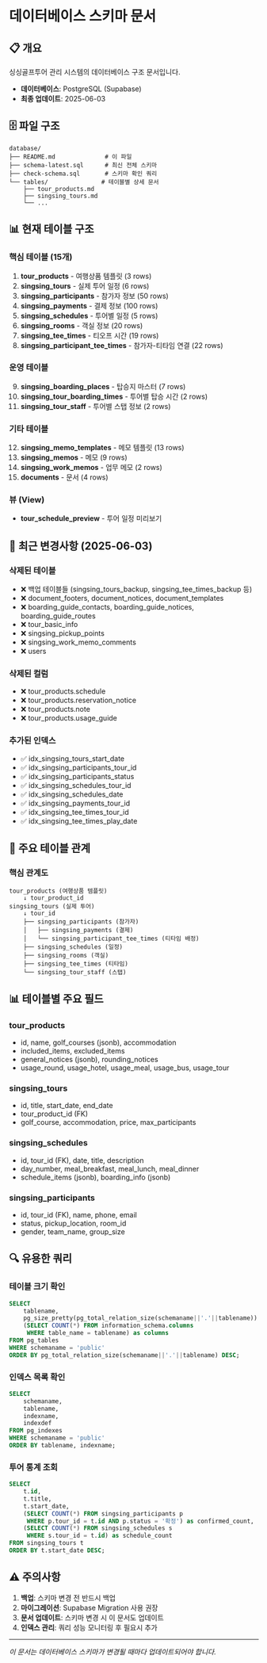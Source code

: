# 데이터베이스 스키마 문서

## 📋 개요
싱싱골프투어 관리 시스템의 데이터베이스 구조 문서입니다.

- **데이터베이스**: PostgreSQL (Supabase)
- **최종 업데이트**: 2025-06-03

## 🗄️ 파일 구조
```
database/
├── README.md              # 이 파일
├── schema-latest.sql      # 최신 전체 스키마
├── check-schema.sql       # 스키마 확인 쿼리
└── tables/               # 테이블별 상세 문서
    ├── tour_products.md
    ├── singsing_tours.md
    └── ...
```

## 📊 현재 테이블 구조

### 핵심 테이블 (15개)
1. **tour_products** - 여행상품 템플릿 (3 rows)
2. **singsing_tours** - 실제 투어 일정 (6 rows)
3. **singsing_participants** - 참가자 정보 (50 rows)
4. **singsing_payments** - 결제 정보 (100 rows)
5. **singsing_schedules** - 투어별 일정 (5 rows)
6. **singsing_rooms** - 객실 정보 (20 rows)
7. **singsing_tee_times** - 티오프 시간 (19 rows)
8. **singsing_participant_tee_times** - 참가자-티타임 연결 (22 rows)

### 운영 테이블
9. **singsing_boarding_places** - 탑승지 마스터 (7 rows)
10. **singsing_tour_boarding_times** - 투어별 탑승 시간 (2 rows)
11. **singsing_tour_staff** - 투어별 스탭 정보 (2 rows)

### 기타 테이블
12. **singsing_memo_templates** - 메모 템플릿 (13 rows)
13. **singsing_memos** - 메모 (9 rows)
14. **singsing_work_memos** - 업무 메모 (2 rows)
15. **documents** - 문서 (4 rows)

### 뷰 (View)
- **tour_schedule_preview** - 투어 일정 미리보기

## 🔧 최근 변경사항 (2025-06-03)

### 삭제된 테이블
- ❌ 백업 테이블들 (singsing_tours_backup, singsing_tee_times_backup 등)
- ❌ document_footers, document_notices, document_templates
- ❌ boarding_guide_contacts, boarding_guide_notices, boarding_guide_routes
- ❌ tour_basic_info
- ❌ singsing_pickup_points
- ❌ singsing_work_memo_comments
- ❌ users

### 삭제된 컬럼
- ❌ tour_products.schedule
- ❌ tour_products.reservation_notice
- ❌ tour_products.note
- ❌ tour_products.usage_guide

### 추가된 인덱스
- ✅ idx_singsing_tours_start_date
- ✅ idx_singsing_participants_tour_id
- ✅ idx_singsing_participants_status
- ✅ idx_singsing_schedules_tour_id
- ✅ idx_singsing_schedules_date
- ✅ idx_singsing_payments_tour_id
- ✅ idx_singsing_tee_times_tour_id
- ✅ idx_singsing_tee_times_play_date

## 📑 주요 테이블 관계

### 핵심 관계도
```
tour_products (여행상품 템플릿)
    ↓ tour_product_id
singsing_tours (실제 투어)
    ↓ tour_id
    ├── singsing_participants (참가자)
    │   ├── singsing_payments (결제)
    │   └── singsing_participant_tee_times (티타임 배정)
    ├── singsing_schedules (일정)
    ├── singsing_rooms (객실)
    ├── singsing_tee_times (티타임)
    └── singsing_tour_staff (스탭)
```

## 📊 테이블별 주요 필드

### tour_products
- id, name, golf_courses (jsonb), accommodation
- included_items, excluded_items
- general_notices (jsonb), rounding_notices
- usage_round, usage_hotel, usage_meal, usage_bus, usage_tour

### singsing_tours  
- id, title, start_date, end_date
- tour_product_id (FK)
- golf_course, accommodation, price, max_participants

### singsing_schedules
- id, tour_id (FK), date, title, description
- day_number, meal_breakfast, meal_lunch, meal_dinner
- schedule_items (jsonb), boarding_info (jsonb)

### singsing_participants
- id, tour_id (FK), name, phone, email
- status, pickup_location, room_id
- gender, team_name, group_size

## 🔍 유용한 쿼리

### 테이블 크기 확인
```sql
SELECT
    tablename,
    pg_size_pretty(pg_total_relation_size(schemaname||'.'||tablename)) AS size,
    (SELECT COUNT(*) FROM information_schema.columns 
     WHERE table_name = tablename) as columns
FROM pg_tables
WHERE schemaname = 'public'
ORDER BY pg_total_relation_size(schemaname||'.'||tablename) DESC;
```

### 인덱스 목록 확인
```sql
SELECT
    schemaname,
    tablename,
    indexname,
    indexdef
FROM pg_indexes
WHERE schemaname = 'public'
ORDER BY tablename, indexname;
```

### 투어 통계 조회
```sql
SELECT 
    t.id,
    t.title,
    t.start_date,
    (SELECT COUNT(*) FROM singsing_participants p 
     WHERE p.tour_id = t.id AND p.status = '확정') as confirmed_count,
    (SELECT COUNT(*) FROM singsing_schedules s 
     WHERE s.tour_id = t.id) as schedule_count
FROM singsing_tours t
ORDER BY t.start_date DESC;
```

## ⚠️ 주의사항

1. **백업**: 스키마 변경 전 반드시 백업
2. **마이그레이션**: Supabase Migration 사용 권장
3. **문서 업데이트**: 스키마 변경 시 이 문서도 업데이트
4. **인덱스 관리**: 쿼리 성능 모니터링 후 필요시 추가

---
*이 문서는 데이터베이스 스키마가 변경될 때마다 업데이트되어야 합니다.*
